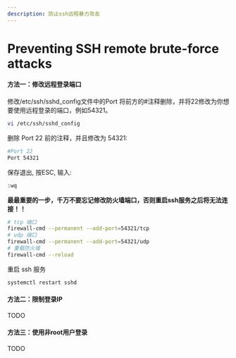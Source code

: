 ```yaml
---
description: 防止ssh远程暴力攻击
---
```


# Preventing SSH remote brute-force attacks

#### 方法一：修改远程登录端口

修改/etc/ssh/sshd\_config文件中的Port 将前方的#注释删除，并将22修改为你想要使用远程登录的端口，例如54321。

```bash
vi /etc/ssh/sshd_config
```

删除 Port 22 前的注释，并且修改为 54321:

```bash
#Port 22
Port 54321
```

保存退出, 按ESC, 输入:

```bash
:wq
```

**最最重要的一步，千万不要忘记修改防火墙端口，否则重启ssh服务之后将无法连接！！**

```bash
# tcp 端口
firewall-cmd --permanent --add-port=54321/tcp
# udp 端口
firewall-cmd --permanent --add-port=54321/udp
# 重载防火墙
firewall-cmd --reload
```

重启 ssh 服务

```bash
systemctl restart sshd
```

#### 方法二：限制登录IP

TODO

#### 方法三：使用非root用户登录

TODO

